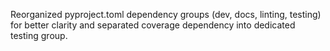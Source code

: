 Reorganized pyproject.toml dependency groups (dev, docs, linting, testing) for better clarity and separated coverage dependency into dedicated testing group.
